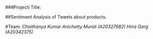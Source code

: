 ###Projecti Title: 

##Sentiment Analysis of Tweets about products.

#Team:
*Chaithanya Kumar Anichetty Murali (A20327682)*
*Hina Garg (A20342375)*
